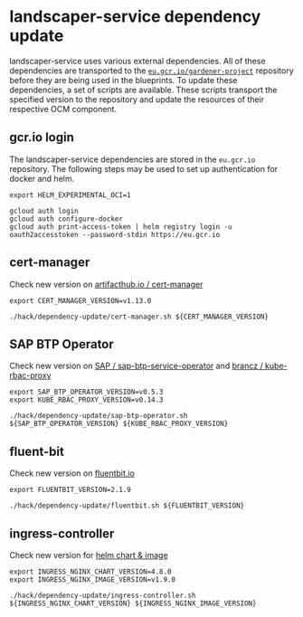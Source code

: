 <!--
SPDX-FileCopyrightText: 2023 "SAP SE or an SAP affiliate company and Gardener contributors"

SPDX-License-Identifier: Apache-2.0
-->

# landscaper-service dependency update

landscaper-service uses various external dependencies. All of these dependencies are transported to the [`eu.gcr.io/gardener-project`](https://console.cloud.google.com/gcr/images/gardener-project/EU/landscaper-service) repository
before they are being used in the blueprints.
To update these dependencies, a set of scripts are available.
These scripts transport the specified version to the repository and update the resources of their respective OCM component.

## gcr.io login

The landscaper-service dependencies are stored in the `eu.gcr.io` repository.
The following steps may be used to set up authentication for docker and helm.

```shell
export HELM_EXPERIMENTAL_OCI=1

gcloud auth login
gcloud auth configure-docker
gcloud auth print-access-token | helm registry login -u oauth2accesstoken --password-stdin https://eu.gcr.io
```

## cert-manager

Check new version on [artifacthub.io / cert-manager](https://artifacthub.io/packages/helm/cert-manager/cert-manager)

```shell
export CERT_MANAGER_VERSION=v1.13.0

./hack/dependency-update/cert-manager.sh ${CERT_MANAGER_VERSION}
```

## SAP BTP Operator

Check new version on [SAP / sap-btp-service-operator](https://github.com/SAP/sap-btp-service-operator/releases/) and [brancz / kube-rbac-proxy](https://quay.io/repository/brancz/kube-rbac-proxy?tab=tags&tag=latest)

```shell
export SAP_BTP_OPERATOR_VERSION=v0.5.3
export KUBE_RBAC_PROXY_VERSION=v0.14.3

./hack/dependency-update/sap-btp-operator.sh ${SAP_BTP_OPERATOR_VERSION} ${KUBE_RBAC_PROXY_VERSION}
```

## fluent-bit

Check new version on [fluentbit.io](https://docs.fluentbit.io/manual/installation/docker#tags-and-versions)

```shell
export FLUENTBIT_VERSION=2.1.9

./hack/dependency-update/fluentbit.sh ${FLUENTBIT_VERSION}
```

## ingress-controller

Check new version for [helm chart & image](https://github.com/kubernetes/ingress-nginx/releases)

```shell
export INGRESS_NGINX_CHART_VERSION=4.8.0
export INGRESS_NGINX_IMAGE_VERSION=v1.9.0

./hack/dependency-update/ingress-controller.sh ${INGRESS_NGINX_CHART_VERSION} ${INGRESS_NGINX_IMAGE_VERSION}
```
